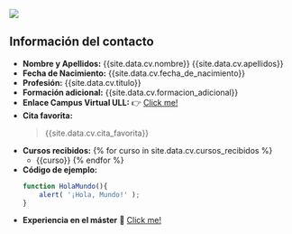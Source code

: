 
[![](https://secure.webtoolhub.com/static/resources/icons/set56/ed85b9d.png)]({{site.data.cv.enlace_campusULL}})


## Información del contacto
* **Nombre y Apellidos:** {{site.data.cv.nombre}} {{site.data.cv.apellidos}}
* **Fecha de Nacimiento:** {{site.data.cv.fecha_de_nacimiento}}
* **Profesión:** {{site.data.cv.titulo}}
* **Formación adicional:** {{site.data.cv.formacion_adicional}}
* **Enlace Campus Virtual ULL:** :point_right: [Click me!]({{site.data.cv.enlace_campusULL}})
* **Cita favorita:** 
  > {{site.data.cv.cita_favorita}}
* **Cursos recibidos:**
  {% for curso in site.data.cv.cursos_recibidos %}
  * {{curso}}
  {% endfor %}
* **Código de ejemplo:**
   ```javascript
   function HolaMundo(){
       alert( '¡Hola, Mundo!' );
   }
   ```
* **Experiencia en el máster** :blue_book: [Click me!](./master.md)